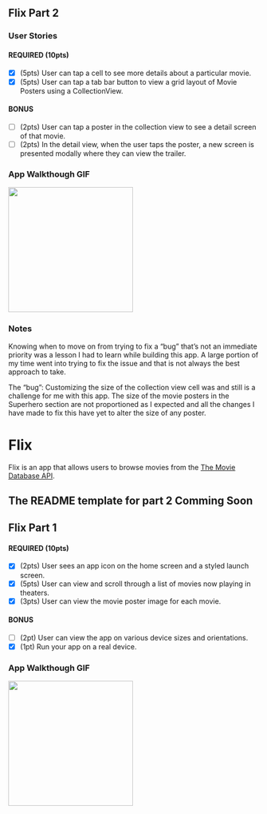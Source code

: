 ## Flix Part 2

### User Stories

#### REQUIRED (10pts)
- [X] (5pts) User can tap a cell to see more details about a particular movie.
- [X] (5pts) User can tap a tab bar button to view a grid layout of Movie Posters using a CollectionView.

#### BONUS
- [ ] (2pts) User can tap a poster in the collection view to see a detail screen of that movie.
- [ ] (2pts) In the detail view, when the user taps the poster, a new screen is presented modally where they can view the trailer.

### App Walkthough GIF

<img src="http://g.recordit.co/AbR22AYaje.gif" width=250><br>

### Notes
Knowing when to move on from trying to fix a “bug” that’s not an immediate priority was a lesson I had to learn while building this app. A large portion of my time went into trying to fix the issue and that is not always the best approach to take.

The “bug”:
Customizing the size of the collection view cell was and still is a challenge for me with this app. The size of the movie posters in the Superhero section are not proportioned as I expected and all the changes I have made to fix this have yet to alter the size of any poster. 


# Flix

Flix is an app that allows users to browse movies from the [The Movie Database API](http://docs.themoviedb.apiary.io/#).

 The README template for part 2 Comming Soon
---

## Flix Part 1

#### REQUIRED (10pts)
- [x] (2pts) User sees an app icon on the home screen and a styled launch screen.
- [x] (5pts) User can view and scroll through a list of movies now playing in theaters.
- [x] (3pts) User can view the movie poster image for each movie.

#### BONUS
- [ ] (2pt) User can view the app on various device sizes and orientations.
- [x] (1pt) Run your app on a real device.

### App Walkthough GIF


<img src="http://g.recordit.co/AbR22AYaje.gif" width=250><br>



